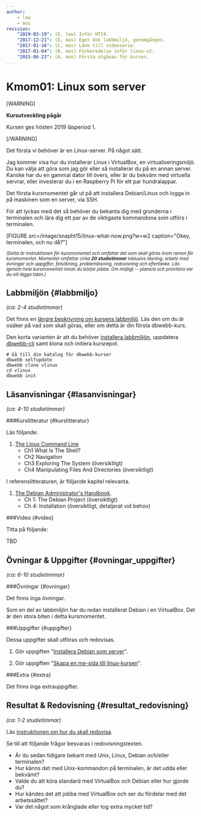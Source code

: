 ```yaml
---
author:
    - lew
    - mos
revision:
    "2019-03-19": (E, lew) Inför HT19.
    "2017-12-21": (D, mos) Eget dok labbmiljö, genomgången.
    "2017-01-16": (C, mos) Länk till videoserie.
    "2017-01-04": (B, mos) Förberedelse inför linux-v2.
    "2015-06-23": (A, mos) Första utgåvan för kursen.
...
```

Kmom01: Linux som server
==================================

[WARNING]

**Kursutveckling pågår**

Kursen ges hösten 2019 läsperiod 1.

[/WARNING]

<!-- more -->

Det första vi behöver är en Linux-server. På något sätt.

Jag kommer visa hur du installerar Linux i VirtualBox, en virtualiseringsmiljö. Du kan välja att göra som jag gör eller så installerar du på en annan server. Kanske har du en gammal dator till övers, eller är du bekväm med virtuella servrar, eller investerar du i en Raspberry Pi för ett par hundralappar.

Det första kursmomentet går ut på att installera Debian/Linux och logga in på maskinen som en server, via SSH.

För att lyckas med det så behöver du bekanta dig med grunderna i terminalen och lära dig ett par av de viktigaste kommandona som utförs i terminalen.


<!--more-->

[FIGURE src=/image/snapht15/linux-what-now.png?w=w2 caption="Okey, terminalen, och nu då?"]


<small><i>(Detta är instruktionen för kursmomentet och omfattar det som skall göras inom ramen för kursmomentet. Momentet omfattar cirka **20 studietimmar** inklusive läsning, arbete med övningar och uppgifter, felsökning, problemlösning, redovisning och eftertanke. Läs igenom hela kursmomentet innan du börjar jobba. Om möjligt -- planera och prioritera var du vill lägga tiden.)</i></small>



Labbmiljön  {#labbmiljo}
---------------------------------

*(ca: 2-4 studietimmar)*

Det finns en [längre beskrivning om kursens labbmiljö](./../installera-labbmiljo). Läs den om du är osäker på vad som skall göras, eller om detta är din första dbwebb-kurs.

Den korta varianten är att du behöver [installera labbmiljön](./../labbmiljo), uppdatera [dbwebb-cli](dbwebb-cli) samt klona och initiera kursrepot.

```text
# Gå till din katalog för dbwebb-kurser
dbwebb selfupdate
dbwebb clone vlinux
cd vlinux
dbwebb init
```



Läsanvisningar  {#lasanvisningar}
---------------------------------

*(ca: 4-10 studietimmar)*


###Kurslitteratur  {#kurslitteratur}

Läs följande:

1. [The Linux Command Line](kunskap/boken-the-linux-command-line)
    * Ch1 What Is The Shell?
    * Ch2 Navigation
    * Ch3 Exploring The System (översiktligt)
    * Ch4 Manipulating Files And Directories (översiktligt)

I referenslitteraturen, är följande kapitel relevanta.

1. [The Debian Administrator's Handbook](kunskap/boken-the-debian-administrator-s-handbook).
    * Ch 1: The Debian Project (översiktligt)
    * Ch 4: Installation (översiktligt, detaljerat vid behov)



###Video  {#video}

Titta på följande:

TBD

<!-- 1. Till kursen finns en videoserie, "[linux](https://www.youtube.com/playlist?list=PLKtP9l5q3ce_AGc9pBgaXFEQGjyFJe7XJ)", kika på de videor som börjar på 0 och 1. -->



Övningar & Uppgifter  {#ovningar_uppgifter}
-------------------------------------------

*(ca: 6-10 studietimmar)*



###Övningar {#ovningar}

Det finns inga övningar.

Som en del av labbmiljön har du redan installerat Debian i en VirtualBox. Det är den stora biten i detta kursmomentet.



###Uppgifter {#uppgifter}

Dessa uppgifter skall utföras och redovisas.

1. Gör uppgiften "[Installera Debian som server](uppgift/installera-debian-som-server)".

1. Gör uppgiften "[Skapa en me-sida till linux-kursen](uppgift/skapa-en-me-sida-till-linux-kursen)".



###Extra {#extra}

Det finns inga extrauppgifter.

<!-- Skaffa ett konto på Digital Ocean och installera Debian på en virtuell maskin. Koppla en domänadress till maskinen. Via GitHub kan du få rabattkod som ger dig gratis månader hos Digital Ocean (gällde 2015, 2016, 2017). -->



Resultat & Redovisning  {#resultat_redovisning}
-----------------------------------------------

*(ca: 1-2 studietimmar)*

Läs [instruktionen om hur du skall redovisa](./../redovisa).

Se till att följande frågor besvaras i redovisningstexten.

* Är du sedan tidigare bekant med Unix, Linux, Debian och/eller terminalen?
* Hur känns det med Unix-kommandon på terminalen, är det udda eller bekvämt?
* Valde du att köra standard med VirtualBox och Debian eller hur gjorde du?
* Hur kändes det att jobba med VirtualBox och ser du fördelar med det arbetssättet?
* Var det något som krånglade eller tog extra mycket tid?
